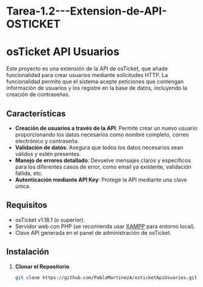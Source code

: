 # Tarea-1.2---Extension-de-API-OSTICKET

# osTicket API Usuarios

Este proyecto es una extensión de la API de osTicket, que añade funcionalidad para crear usuarios mediante solicitudes HTTP. La funcionalidad permite que el sistema acepte peticiones que contengan información de usuarios y los registre en la base de datos, incluyendo la creación de contraseñas.

## Características

- **Creación de usuarios a través de la API**: Permite crear un nuevo usuario proporcionando los datos necesarios como nombre completo, correo electrónico y contraseña.
- **Validación de datos**: Asegura que todos los datos necesarios sean válidos y estén presentes.
- **Manejo de errores detallado**: Devuelve mensajes claros y específicos para los diferentes casos de error, como email ya existente, validación fallida, etc.
- **Autenticación mediante API Key**: Protege la API mediante una clave única.

## Requisitos

- osTicket v1.18.1 (o superior).
- Servidor web con PHP (se recomienda usar [XAMPP](https://www.apachefriends.org/index.html) para entorno local).
- Clave API generada en el panel de administración de osTicket.

## Instalación

1. **Clonar el Repositorio**

   ```bash
   git clone https://github.com/PabloMartinezA/osticketApiUsuarios.git
